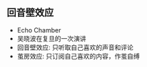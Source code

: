 <!-- 
title: 回音壁效应
from: news
create: 2019-06-04
tags: term,news
-->

## 回音壁效应
- Echo Chamber
- 吴晓波在复旦的一次演讲
- 回音壁效应: 只听取自己喜欢的声音和评论
- 茧房效应: 只订阅自己喜欢的内容，作茧自缚

